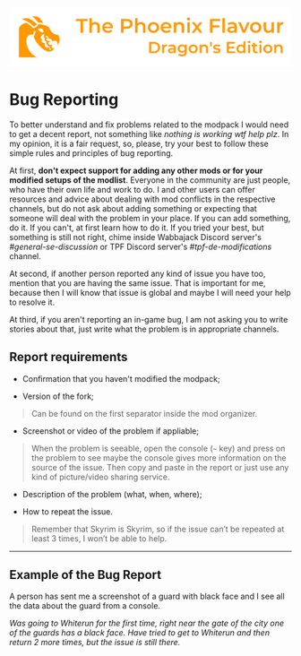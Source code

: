 ![image](images/Banner.webp)

# Bug Reporting

To better understand and fix problems related to the modpack I would need to get a decent report, not something like *nothing is working wtf help plz*. 
In my opinion, it is a fair request, so, please, try your best to follow these simple rules and principles of bug reporting.

At first, **don't expect support for adding any other mods or for your modified setups of the modlist**. Everyone in the community are just people, 
who have their own life and work to do. I and other users can offer resources and advice about dealing with mod conflicts in the respective channels, 
but do not ask about adding something or expecting that someone will deal with the problem in your place. If you can add something, do it. 
If you can't, at first learn how to do it. If you tried your best, but something is still not right, chime inside Wabbajack Discord server's _#general-se-discussion_ or 
TPF Discord server's _#tpf-de-modifications_ channel.

At second, if another person reported any kind of issue you have too, mention that you are having the same issue.
That is important for me, because then I will know that issue is global and maybe I will need your help to resolve it. 

At third, if you aren't reporting an in-game bug, I am not asking you to write stories about that, just write what the problem is in appropriate channels. 

## Report requirements

*   Confirmation that you haven't modified the modpack;

*   Version of the fork;

>   Can be found on the first separator inside the mod organizer.  

*   Screenshot or video of the problem if appliable;
   
>   When the problem is seeable, open the console (`~` key) and press on the problem to see maybe the console gives more information on the source of the issue.
    Then copy and paste in the report or just use any kind of picture/video sharing service.

*   Description of the problem (what, when, where);

*   How to repeat the issue.
    
>   Remember that Skyrim is Skyrim, so if the issue can’t be repeated at least 3 times, I won’t be able to help.

---

## Example of the Bug Report

A person has sent me a screenshot of a guard with black face and I
see all the data about the guard from a console.

_Was going to Whiterun for the first time, right near the gate of the
city one of the guards has a black face. Have tried to get to Whiterun
and then return 2 more times, but the issue is still there._
